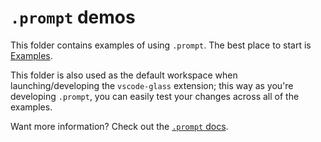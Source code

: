 # `.prompt` demos

This folder contains examples of using `.prompt`. The best place to start is [Examples](./examples).

This folder is also used as the default workspace when launching/developing the `vscode-glass` extension; this way as you're developing `.prompt`,
you can easily test your changes across all of the examples.

Want more information? Check out the [`.prompt` docs](https://promptfile.org).
